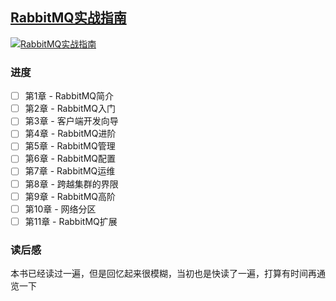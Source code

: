 ## [RabbitMQ实战指南](https://book.douban.com/subject/27591386/)

[![RabbitMQ实战指南](https://img3.doubanio.com/view/subject/l/public/s29620621.jpg)](https://book.douban.com/subject/27591386/)

### 进度

- [ ] 第1章 - RabbitMQ简介
- [ ] 第2章 - RabbitMQ入门
- [ ] 第3章 - 客户端开发向导
- [ ] 第4章 - RabbitMQ进阶
- [ ] 第5章 - RabbitMQ管理
- [ ] 第6章 - RabbitMQ配置
- [ ] 第7章 - RabbitMQ运维
- [ ] 第8章 - 跨越集群的界限
- [ ] 第9章 - RabbitMQ高阶
- [ ] 第10章 - 网络分区
- [ ] 第11章 - RabbitMQ扩展

### 读后感

本书已经读过一遍，但是回忆起来很模糊，当初也是快读了一遍，打算有时间再通览一下
